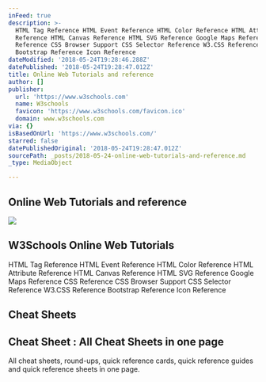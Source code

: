 ```yaml
---
inFeed: true
description: >-
  HTML Tag Reference HTML Event Reference HTML Color Reference HTML Attribute
  Reference HTML Canvas Reference HTML SVG Reference Google Maps Reference CSS
  Reference CSS Browser Support CSS Selector Reference W3.CSS Reference
  Bootstrap Reference Icon Reference
dateModified: '2018-05-24T19:28:46.288Z'
datePublished: '2018-05-24T19:28:47.012Z'
title: Online Web Tutorials and reference
author: []
publisher:
  url: 'https://www.w3schools.com'
  name: W3schools
  favicon: 'https://www.w3schools.com/favicon.ico'
  domain: www.w3schools.com
via: {}
isBasedOnUrl: 'https://www.w3schools.com/'
starred: false
datePublishedOriginal: '2018-05-24T19:28:47.012Z'
sourcePath: _posts/2018-05-24-online-web-tutorials-and-reference.md
_type: MediaObject

---
```

## Online Web Tutorials and reference

<article style=""><img src="https://s3-us-west-2.amazonaws.com/the-grid-img/p/6d654f26b917d0bc8a5377bf60fb9477b777391f.jpg" /><h1>W3Schools Online Web Tutorials</h1><p>HTML Tag Reference HTML Event Reference HTML Color Reference HTML Attribute Reference HTML Canvas Reference HTML SVG Reference Google Maps Reference CSS Reference CSS Browser Support CSS Selector Reference W3.CSS Reference Bootstrap Reference Icon Reference</p></article>

## Cheat Sheets

<article style=""><h1>Cheat Sheet : All Cheat Sheets in one page</h1><p>All cheat sheets, round-ups, quick reference cards, quick reference guides and quick reference sheets in one page.</p></article>